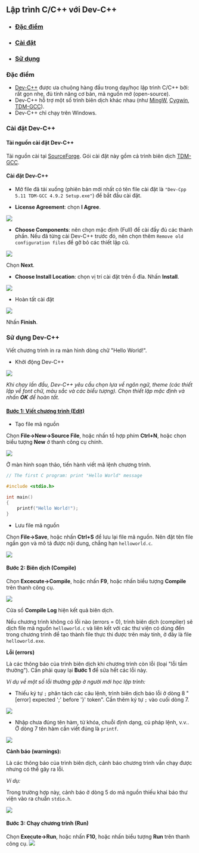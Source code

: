 ## Lập trình C/C++ với Dev-C++
- ### [Đặc điểm](#specs)
- ### [Cài đặt](#install)
- ### [Sử dụng](#use)

### Đặc điểm <a name="specs"/>
- [Dev-C++](https://www.bloodshed.net/) được ưa chuộng hàng đầu trong dạy/học lập trình C/C++ bởi: rất gọn nhẹ, đủ tính năng cơ bản, mã nguồn mở (open-source).
- Dev-C++ hỗ trợ một số trình biên dịch khác nhau (như [MingW](https://www.mingw-w64.org/), [Cygwin](http://cygwin.com/), [TDM-GCC](https://sourceforge.net/projects/tdm-gcc/)).
- Dev-C++ chỉ chạy trên Windows.

### Cài đặt Dev-C++ <a name="install"/>
#### Tải nguồn cài đặt Dev-C++
Tải nguồn cài tại [SourceForge](https://sourceforge.net/projects/orwelldevcpp/files/latest/download). Gói cài đặt này gồm cả trình biên dịch [TDM-GCC](https://sourceforge.net/projects/tdm-gcc/).
#### Cài đặt Dev-C++
- Mở file đã tải xuống (phiên bản mới nhất có tên file cài đặt là `"Dev-Cpp 5.11 TDM-GCC 4.9.2 Setup.exe"`) để bắt đầu cài đặt.

- **License Agreement**: chọn **I Agree**.
<img src="figs/devcpp-install-01.PNG">

- **Choose Components**: nên chọn mặc định (Full) để cài đầy đủ các thành phần. Nếu đã từng cài Dev-C++ trước đó, nên chọn thêm `Remove old configuration files` để gỡ bỏ các thiết lập cũ.

<img src="figs/devcpp-install-02.PNG"/>

Chọn **Next**.

- **Choose Install Location**: chọn vị trí cài đặt trên ổ đĩa. 
Nhấn **Install**.
<img src="figs/devcpp-install-03.PNG"/>

- Hoàn tất cài đặt

<img src="figs/devcpp-install-04.PNG"/>

Nhấn **Finish**.

### Sử dụng Dev-C++ <a name="use"/>
Viết chương trình in ra màn hình dòng chữ "Hello World!".
- Khởi động Dev-C++
<img src="figs/devcpp-install-05.PNG"/>

*Khi chạy lần đầu, Dev-C++ yêu cầu chọn lựa về ngôn ngữ, theme (các thiết lập về font chữ, màu sắc và các biểu tượng). Chọn thiết lập mặc định và nhấn **OK** để hoàn tất.*

#### [Bước 1: Viết chương trình (Edit)](#edit)
- Tạo file mã nguồn

Chọn **File->New->Source File**, hoặc nhấn tổ hợp phím **Ctrl+N**, hoặc chọn biểu tượng **New** ở thanh công cụ chính.

<img src="figs/devcpp-install-06.png"/>

Ở màn hình soạn thảo, tiến hành viết mã lệnh chương trình.
```c
// The first C program: print "Hello World" message

#include <stdio.h>

int main()
{
	printf("Hello World!");
}
```
- Lưu file mã nguồn

Chọn **File->Save**, hoặc nhấn **Ctrl+S** để lưu lại file mã nguồn. Nên đặt tên file ngắn gọn và mô tả được nội dung, chẳng hạn `helloworld.c`.

<img src="figs/devcpp-install-08.PNG"/>

#### Bước 2: Biên dịch (Compile)

Chọn **Excecute->Compile**, hoặc nhấn **F9**, hoặc nhấn biểu tượng **Compile** trên thanh công cụ.

<img src="figs/devcpp-install-09.png"/>

Cửa sổ **Compile Log** hiện kết quả biên dịch.

Nếu chương trình không có lỗi nào (errors = 0), trình biên dịch (compiler) sẽ dịch file mã nguồn `helloworld.c` và liên kết với các thư viện có dùng đến trong chương trình để tạo thành file thực thi được trên máy tính, ở đây là file `helloworld.exe`.

**Lỗi (errors)** 

Là các thông báo của trình biên dịch khi chương trình còn lỗi (loại "lỗi tầm thường"). Cần phải quay lại **Bước 1** để sửa hết các lỗi này.

*Ví dụ về một số lỗi thường gặp ở người mới học lập trình:*

- Thiếu ký tự `;` phân tách các câu lệnh, trình biên dịch báo lỗi ở dòng 8 "[error] expected ';' before '}' token". Cần thêm ký tự `;` vào cuối dòng 7.

<img src="figs/error01.PNG"/>

- Nhập chưa đúng tên hàm, từ khóa, chuỗi định dạng, cú pháp lệnh, v.v.. Ở dòng 7 tên hàm cần viết đúng là `printf`.

<img src="figs/error02.PNG"/>

**Cảnh báo (warnings):**

Là các thông báo của trình biên dịch, cảnh báo chương trình vẫn chạy được nhưng có thể gây ra lỗi. 

*Ví dụ:*

Trong trường hợp này, cảnh báo ở dòng 5 do mã nguồn thiếu khai báo thư viện vào ra chuẩn `stdio.h`. 

<img src="figs/warning01.PNG"/>


#### Bước 3: Chạy chương trình (Run)

Chọn **Execute->Run**, hoặc nhấn **F10**, hoặc nhấn biểu tượng **Run** trên thanh công cụ.
<img src="figs/devcpprun01.PNG"/>
